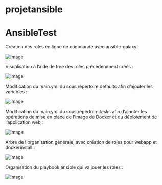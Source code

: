 # projetansible
# AnsibleTest

Création des roles en ligne de commande avec ansible-galaxy: 


![image](https://user-images.githubusercontent.com/75615006/140283530-9806669f-cab0-4565-aa91-d184ae7bf87b.png)




Visualisation à l’aide de tree des roles précédemment créés :

![image](https://user-images.githubusercontent.com/75615006/140283547-1f00c76a-fde1-42f1-aae7-20c96bfbc805.png)



Modification du main.yml du sous répertoire defaults afin d’ajouter les variables :


![image](https://user-images.githubusercontent.com/75615006/140283563-8230a3cb-447d-412a-9025-f81571f5b10c.png)



Modification du main.yml du sous répertoire tasks afin d’ajouter les opérations de mise en place de l'image de Docker et du déploiement de  l’application web :



![image](https://user-images.githubusercontent.com/75615006/140285021-e8ecb1af-86f6-4885-99d6-7d62e2255d86.png)


Arbre de l'organisation générale, avec création de roles pour webapp et dockerinstall :

![image](https://user-images.githubusercontent.com/75615006/140283740-f594bbac-9b34-4788-9575-e7652a84e934.png)


Organisation du playbook ansible qui va jouer les roles :

![image](https://user-images.githubusercontent.com/75615006/140284540-d384957b-a2ab-4aaf-9b0c-0c6e3998dfa2.png)







